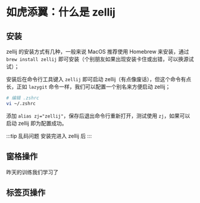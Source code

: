 # 如虎添翼：什么是 zellij

## 安装

zellij 的安装方式有几种，一般来说 MacOS 推荐使用 Homebrew 来安装，通过 `brew install zellij` 即可安装（个别朋友如果出现安装卡住或出错，可以换源试试）；

安装后在命令行工具键入 `zellij` 即可启动 zellij（有点像废话），但这个命令有点长，正如 `lazygit` 命令一样，我们可以配置一个别名来方便启动 zellij；

```BASH
# 编辑 .zshrc 
vi ~/.zshrc
```

添加 `alias zj="zellij"`，保存后退出命令行重新打开，测试使用 `zj`，如果可以启动 zellij 即为配置成功。

:::tip 乱码问题
安装完进入 zellij 后
:::

## 窗格操作

昨天的训练我们学习了

## 标签页操作